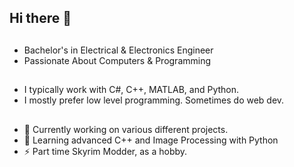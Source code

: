 ## Hi there 👋
## 
* Bachelor's in Electrical & Electronics Engineer
* Passionate About Computers & Programming

## 
* I typically work with C#, C++, MATLAB, and Python.
* I mostly prefer low level programming. Sometimes do web dev.

##
- 🔭 Currently working on various different projects.
- 🌱 Learning advanced C++ and Image Processing with Python
- ⚡ Part time Skyrim Modder, as a hobby.
